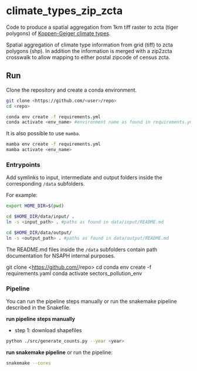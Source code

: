 # climate_types_zip_zcta

Code to produce a spatial aggregation from 1km tiff raster to zcta (tiger polygons) of [Koppen-Geiger climate types](https://www.nature.com/articles/sdata2018214).

Spatial aggregation of climate type information from grid (tiff) to zcta polygons (shp). In addition the information is merged with a zip2zcta crosswalk to allow mapping to either postal zipcode of census zcta.

## Run

Clone the repository and create a conda environment.

```bash
git clone <https://github.com/<user>/repo>
cd <repo>

conda env create -f requirements.yml
conda activate <env_name> #environment name as found in requirements.yml
```

It is also possible to use `mamba`.

```bash
mamba env create -f requirements.yml
mamba activate <env_name>
```

### Entrypoints

Add symlinks to input, intermediate and output folders inside the corresponding `/data` subfolders.

For example:

```bash
export HOME_DIR=$(pwd)

cd $HOME_DIR/data/input/ .
ln -s <input_path> . #paths as found in data/input/README.md

cd $HOME_DIR/data/output/
ln -s <output_path> . #paths as found in data/output/README.md
```

The README.md files inside the `/data` subfolders contain path documentation for NSAPH internal purposes.

git clone <https://github.com/<user>/repo>
cd <repo>
conda env create -f requirements.yaml
conda activate sectors_pollution_env

### Pipeline

You can run the pipeline steps manually or run the snakemake pipeline described in the Snakefile.

**run pipeline steps manually**

* step 1: download shapefiles

```bash
python ./src/generate_counts.py --year <year>
```

**run snakemake pipeline**
or run the pipeline:

```bash
snakemake --cores
```
